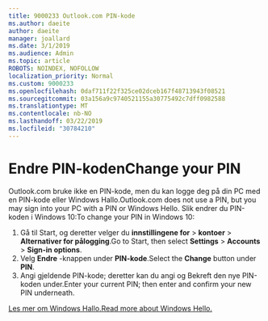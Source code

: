 ```yaml
---
title: 9000233 Outlook.com PIN-kode
ms.author: daeite
author: daeite
manager: joallard
ms.date: 3/1/2019
ms.audience: Admin
ms.topic: article
ROBOTS: NOINDEX, NOFOLLOW
localization_priority: Normal
ms.custom: 9000233
ms.openlocfilehash: 0daf711f22f325ce02dceb167f48713943f08521
ms.sourcegitcommit: 03a156a9c9740521155a30775492c7dff0982588
ms.translationtype: MT
ms.contentlocale: nb-NO
ms.lasthandoff: 03/22/2019
ms.locfileid: "30784210"
---
```

# <a name="change-your-pin"></a><span data-ttu-id="103c5-102">Endre PIN-koden</span><span class="sxs-lookup"><span data-stu-id="103c5-102">Change your PIN</span></span>

<span data-ttu-id="103c5-103">Outlook.com bruke ikke en PIN-kode, men du kan logge deg på din PC med en PIN-kode eller Windows Hallo.</span><span class="sxs-lookup"><span data-stu-id="103c5-103">Outlook.com does not use a PIN, but you may sign into your PC with a PIN or Windows Hello.</span></span> <span data-ttu-id="103c5-104">Slik endrer du PIN-koden i Windows 10:</span><span class="sxs-lookup"><span data-stu-id="103c5-104">To change your PIN in Windows 10:</span></span>

1. <span data-ttu-id="103c5-105">Gå til Start, og deretter velger du **innstillingene for** > **kontoer** > **Alternativer for pålogging**.</span><span class="sxs-lookup"><span data-stu-id="103c5-105">Go to Start, then select **Settings** > **Accounts** > **Sign-in options**.</span></span>
2. <span data-ttu-id="103c5-106">Velg **Endre** -knappen under **PIN-kode**.</span><span class="sxs-lookup"><span data-stu-id="103c5-106">Select the **Change** button under **PIN**.</span></span>
3. <span data-ttu-id="103c5-107">Angi gjeldende PIN-kode; deretter kan du angi og Bekreft den nye PIN-koden under.</span><span class="sxs-lookup"><span data-stu-id="103c5-107">Enter your current PIN; then enter and confirm your new PIN underneath.</span></span>

[<span data-ttu-id="103c5-108">Les mer om Windows Hallo.</span><span class="sxs-lookup"><span data-stu-id="103c5-108">Read more about Windows Hello.</span></span>](https://support.microsoft.com/help/17215/)